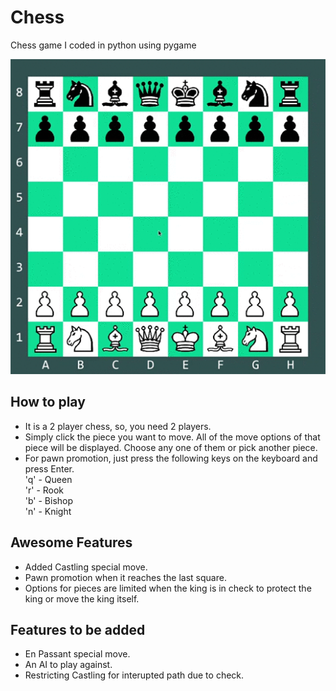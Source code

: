 # Chess
Chess game I coded in python using pygame

![](gameplay.gif)

## How to play
* It is a 2 player chess, so, you need 2 players.  
* Simply click the piece you want to move. All of the move options of that piece will be displayed. Choose any one of them or pick another piece.  
* For pawn promotion, just press the following keys on the keyboard and press Enter.  
  'q' - Queen  
  'r' - Rook  
  'b' - Bishop  
  'n' - Knight  

## Awesome Features 
* Added Castling special move.  
* Pawn promotion when it reaches the last square.  
* Options for pieces are limited when the king is in check to protect the king or move the king itself.    


## Features to be added 
* En Passant special move.  
* An AI to play against.  
* Restricting Castling for interupted path due to check.  
